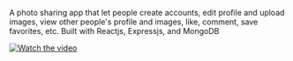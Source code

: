 A photo sharing app that let people create accounts, edit profile and upload images, view other people's profile and images, like, comment, save favorites, etc. 
Built with Reactjs, Expressjs, and MongoDB

[![Watch the video](https://i.imgur.com/vKb2F1B.png)](https://youtu.be/vt5fpE0bzSY)
